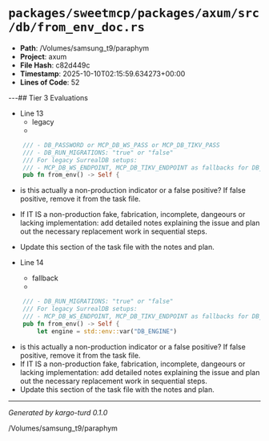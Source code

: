 # `packages/sweetmcp/packages/axum/src/db/from_env_doc.rs`

- **Path**: /Volumes/samsung_t9/paraphym
- **Project**: axum
- **File Hash**: c82d449c  
- **Timestamp**: 2025-10-10T02:15:59.634273+00:00  
- **Lines of Code**: 52

---## Tier 3 Evaluations


- Line 13
  - legacy
  - 

```rust
    /// - DB_PASSWORD or MCP_DB_WS_PASS or MCP_DB_TIKV_PASS
    /// - DB_RUN_MIGRATIONS: "true" or "false"
    /// For legacy SurrealDB setups:
    /// - MCP_DB_WS_ENDPOINT, MCP_DB_TIKV_ENDPOINT as fallbacks for DB_URL
    pub fn from_env() -> Self {
```

- is this actually a non-production indicator or a false positive? If false positive, remove it from the task file.
- If IT IS a non-production fake, fabrication, incomplete, dangeours or lacking implementation: add detailed notes explaining the issue and plan out the necessary replacement work in sequential steps. 
- Update this section of the task file with the notes and plan.


- Line 14
  - fallback
  - 

```rust
    /// - DB_RUN_MIGRATIONS: "true" or "false"
    /// For legacy SurrealDB setups:
    /// - MCP_DB_WS_ENDPOINT, MCP_DB_TIKV_ENDPOINT as fallbacks for DB_URL
    pub fn from_env() -> Self {
        let engine = std::env::var("DB_ENGINE")
```

- is this actually a non-production indicator or a false positive? If false positive, remove it from the task file.
- If IT IS a non-production fake, fabrication, incomplete, dangeours or lacking implementation: add detailed notes explaining the issue and plan out the necessary replacement work in sequential steps. 
- Update this section of the task file with the notes and plan.

---

*Generated by kargo-turd 0.1.0*

/Volumes/samsung_t9/paraphym
